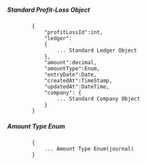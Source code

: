 ##### Standard Profit-Loss Object

            {
                "profitLossId":int,
				"ledger":
				{
					... Standard Ledger Object
				},
				"amount":decimal,
				"amountType":Enum,
				"entryDate":Date,
				"createdAt":TimeStamp,
                "updatedAt":DateTime,
                "company": {
					... Standard Company Object
				}
			}
##### Amount Type Enum
			{
				... Amount Type Enum(journal)
			}
